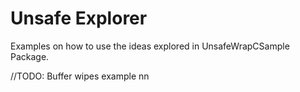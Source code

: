 #  Unsafe Explorer

Examples on how to use the ideas explored in UnsafeWrapCSample Package.


//TODO: Buffer wipes example
nn
